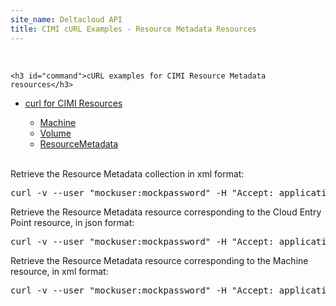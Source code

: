 ```yaml
---
site_name: Deltacloud API
title: CIMI cURL Examples - Resource Metadata Resources
---
```


<br/>

<div class="row">

  <div class="span8">

    <h3 id="command">cURL examples for CIMI Resource Metadata resources</h3>

  </div>

  <div class="span4">

<ul class="nav nav-list well">
  <li class="nav-header">
    <a href="/cimi-curl.html">curl for CIMI Resources</a>
  </li>
  <ul class="nav nav-list">
    <li><a href="/cimi-curl/cimi-curl-machines.html">Machine</a></li>
    <li><a href="/cimi-curl/cimi-curl-volumes.html">Volume</a></li>
    <li class="active"><a href="/cimi-curl/cimi-curl-resource_metadata.html">ResourceMetadata</a></li>
  </ul>
  <br/>
</ul>

  </div>

</div>


  <p> Retrieve the Resource Metadata collection in xml format:<p>

  <pre>curl -v --user "mockuser:mockpassword" -H "Accept: application/xml" http://localhost:3001/cimi/resource_metadata</pre>

  <p> Retrieve the Resource Metadata resource corresponding to the Cloud Entry Point resource, in json format:</p>

  <pre>curl -v --user "mockuser:mockpassword" -H "Accept: application/json" http://localhost:3001/cimi/resource_metadata/cloud_entry_point </pre>

  <p> Retrieve the Resource Metadata resource corresponding to the Machine resource, in xml format:</p>

  <pre>curl -v --user "mockuser:mockpassword" -H "Accept: application/xml" http://localhost:3001/cimi/resource_metadata/machine </pre>
